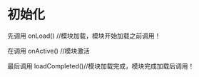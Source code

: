 # 初始化

先调用  onLoad()  //模块加载，模块开始加载之前调用！

在调用  onActive()  //模块激活

最后调用 loadCompleted()//模块加载完成，模块完成加载后调用！


